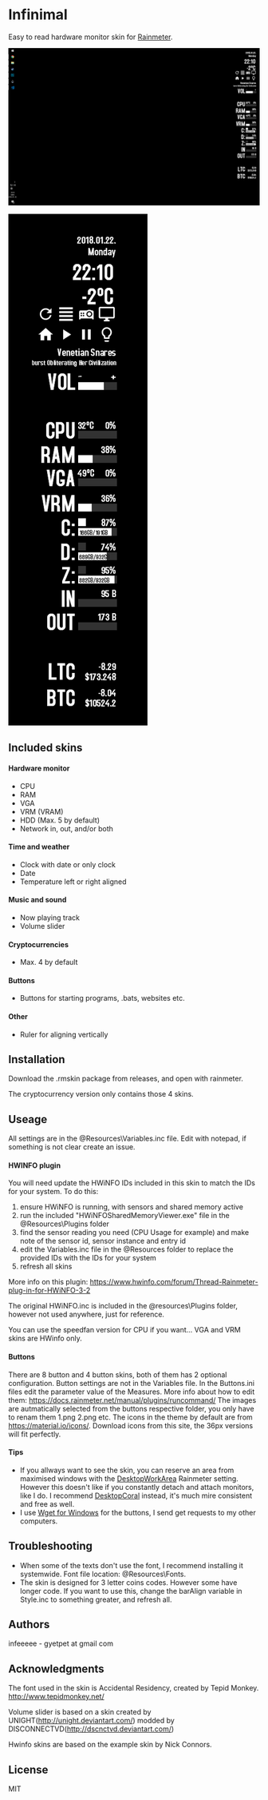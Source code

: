 # Infinimal

Easy to read hardware monitor skin for [Rainmeter](https://www.rainmeter.net/).

![Screenshot](@Resources/Screenshots/Vertical_example.png?raw=true "Screenshot")

![Vertical](@Resources/Screenshots/Vertical.png?raw=true "Vertical")

## Included skins

#### Hardware monitor
* CPU 
* RAM 
* VGA
* VRM (VRAM)
* HDD (Max. 5 by default)
* Network in, out, and/or both

#### Time and weather
* Clock with date or only clock
* Date
* Temperature left or right aligned

#### Music and sound
* Now playing track
* Volume slider

#### Cryptocurrencies
* Max. 4 by default

#### Buttons
* Buttons for starting programs, .bats, websites etc.

#### Other
* Ruler for aligning vertically

## Installation

Download the .rmskin package from releases, and open with rainmeter.

The cryptocurrency version only contains those 4 skins.

## Useage

All settings are in the @Resources\Variables.inc file. Edit with notepad, if something is not clear create an issue.

#### HWINFO plugin
You will need update the HWiNFO IDs included in this skin to match the IDs for your system.  To do this:
1. ensure HWiNFO is running, with sensors and shared memory active
2. run the included "HWiNFOSharedMemoryViewer.exe" file in the @Resources\Plugins folder
3. find the sensor reading you need (CPU Usage for example) and make note of the sensor id, sensor instance and entry id
4. edit the Variables.inc file in the @Resources folder to replace the provided IDs with the IDs for your system
5. refresh all skins

More info on this plugin: https://www.hwinfo.com/forum/Thread-Rainmeter-plug-in-for-HWiNFO-3-2

The original HWiNFO.inc is included in the @resources\Plugins folder, however not used anywhere, just for reference.

You can use the speedfan version for CPU if you want...
VGA and VRM skins are HWinfo only.

#### Buttons
There are 8 button and 4 button skins, both of them has 2 optional configuration.
Button settings are not in the Variables file. In the Buttons.ini files edit the parameter value of the Measures. 
More info about how to edit them: https://docs.rainmeter.net/manual/plugins/runcommand/
The images are autmatically selected from the buttons respective folder, you only have to renam them 1.png 2.png etc. 
The icons in the theme by default are from https://material.io/icons/. Download icons from this site, the 36px versions will fit perfectly.

#### Tips
* If you allways want to see the skin, you can reserve an area from maximised windows with the [DesktopWorkArea](https://docs.rainmeter.net/manual/settings/rainmeter-section/#DesktopWorkArea) Rainmeter setting. However this doesn't like if you constantly detach and attach monitors, like I do. I recommend [DesktopCoral](https://www.donationcoder.com/software/mouser/other-windows-apps/desktopcoral) instead, it's much mire consistent and free as well.
* I use [Wget for Windows](http://gnuwin32.sourceforge.net/packages/wget.htm) for the buttons, I send get requests to my other computers.

## Troubleshooting

* When some of the texts don't use the font, I recommend installing it systemwide. Font file location: @Resources\Fonts.
* The skin is designed for 3 letter coins codes. However some have longer code. If you want to use this, change the barAlign variable in Style.inc to something greater, and refresh all.

## Authors

infeeeee - gyetpet at gmail com

## Acknowledgments

The font used in the skin is Accidental Residency, created by Tepid Monkey. http://www.tepidmonkey.net/

Volume slider is based on a skin created by UNIGHT(http://unight.deviantart.com/) modded by DISCONNECTVD(http://dscnctvd.deviantart.com/)

Hwinfo skins are based on the example skin by Nick Connors. 

## License

MIT